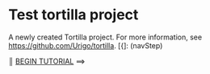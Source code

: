 # Test tortilla project

A newly created Tortilla project. For more information, see https://github.com/Urigo/tortilla.
[{]: <helper> (navStep)

<b>║</b> <a href=".tortilla/manuals/views/step1.md">BEGIN TUTORIAL</a> ⟹

[}]: #
